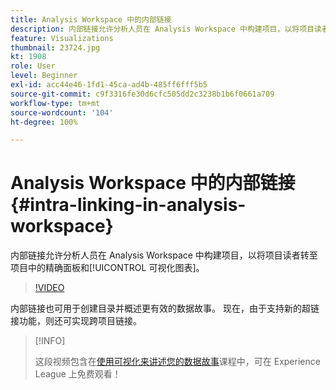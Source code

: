 ```yaml
---
title: Analysis Workspace 中的内部链接
description: 内部链接允许分析人员在 Analysis Workspace 中构建项目，以将项目读者转至项目中的精确面板和可视化图表。
feature: Visualizations
thumbnail: 23724.jpg
kt: 1908
role: User
level: Beginner
exl-id: acc44e46-1fd1-45ca-ad4b-485ff6fff5b5
source-git-commit: c9f3316fe30d6cfc505dd2c3238b1b6f0661a709
workflow-type: tm+mt
source-wordcount: '104'
ht-degree: 100%

---
```


# Analysis Workspace 中的内部链接 {#intra-linking-in-analysis-workspace}

内部链接允许分析人员在 Analysis Workspace 中构建项目，以将项目读者转至项目中的精确面板和[!UICONTROL 可视化图表]。

>[!VIDEO](https://video.tv.adobe.com/v/23724/?quality=12)

内部链接也可用于创建目录并概述更有效的数据故事。 现在，由于支持新的超链接功能，则还可实现跨项目链接。

>[!INFO]
>
> 这段视频包含在[使用可视化来讲述您的数据故事](https://experienceleague.adobe.com/?recommended=Analytics-U-1-2021.1.visualizations)课程中，可在 Experience League 上免费观看！
